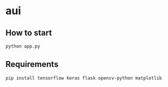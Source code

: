 # aui
## How to start
```python app.py```

## Requirements
```pip install tensorflow keras flask opencv-python matplotlib```
